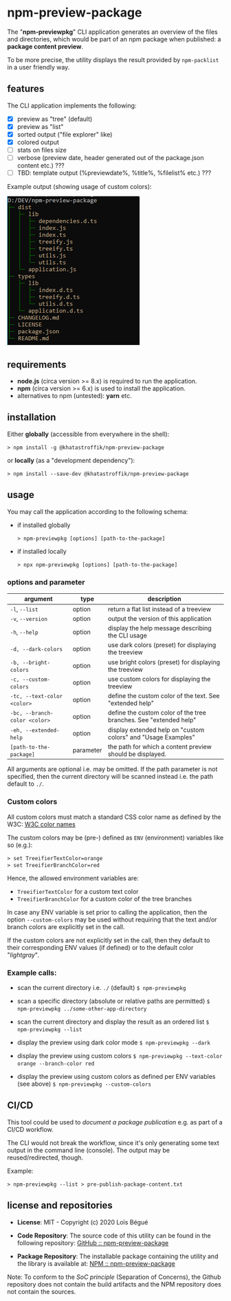 # npm-preview-package

The "**npm-previewpkg**" CLI application generates an overview of the files and directories, which would be part of an npm package when published:
a **package content preview**.

To be more precise, the utility displays the result provided by `npm-packlist` in a user friendly way.

## features

The CLI application implements the following:

- [x] preview as "tree" (default)
- [x] preview as "list"
- [x] sorted output ("file explorer" like)
- [x] colored output
- [ ] stats on files size
- [ ] verbose (preview date, header generated out of the package.json content etc.) ???
- [ ] TBD: template output (%previewdate%, %title%, %filelist% etc.) ???

Example output (showing usage of custom colors):

![example output](doc/screenshot-output.png)

## requirements

- **node.js** (circa version >= 8.x)  is required to run the application.
- **npm** (circa version >= 6.x) is used to install the application.
- alternatives to npm (untested): **yarn** etc.

## installation

Either **globally** (accessible from everywhere in the shell):

```shell
> npm install -g @khatastroffik/npm-preview-package
```

or **locally** (as a "development dependency"):

```shell
> npm install --save-dev @khatastroffik/npm-preview-package
```

## usage

You may call the application according to the following schema:

- if installed globally

  ```shell
  > npm-previewpkg [options] [path-to-the-package]
  ```

- if installed locally

  ```shell
  > npx npm-previewpkg [options] [path-to-the-package]
  ```

### options and parameter

| argument | type | description |
|---|---|---|
`-l`, `--list`| option | return a flat list instead of a treeview
`-v`, `--version`| option | output the version of this application
`-h`, `--help` | option | display the help message describing the CLI usage
`-d, --dark-colors` | option | use dark colors (preset) for displaying the treeview
`-b, --bright-colors` | option | use bright colors (preset) for displaying the treeview
`-c, --custom-colors` | option | use custom colors for displaying the treeview
`-tc, --text-color <color>` | option | define the custom color of the text. See "extended help"
`-bc, --branch-color <color>` | option | define the custom color of the tree branches. See "extended help"
`-eh, --extended-help` | option | display extended help on "custom colors" and "Usage Examples"
`[path-to-the-package]` | parameter | the path for which a content preview should be displayed.

All arguments are optional i.e. may be omitted. If the path parameter is not specified, then the current directory will be scanned instead i.e. the path default to `./`.

### Custom colors

All custom colors must match a standard CSS color name as defined by the W3C: [W3C color names](https://www.w3.org/wiki/CSS/Properties/color/keywords)

The custom colors may be (pre-) defined as `ENV` (environment) variables like so (e.g.):

```shell
> set TreeifierTextColor=orange
> set TreeifierBranchColor=red
```

Hence, the allowed environment variables are:

- `TreeifierTextColor` for a custom text color
- `TreeifierBranchColor` for a custom color of the tree branches

In case any ENV variable is set prior to calling the application, then the option `--custom-colors` may be used without requiring that the text and/or branch colors are explicitly set in the call.

If the custom colors are not explicitly set in the call, then they default to their corresponding ENV values (if defined) or to the default color "*lightgray*".

### Example calls:

- scan the current directory i.e. `./` (default)
`$ npm-previewpkg`

- scan a specific directory (absolute or relative paths are permitted)
`$ npm-previewpkg ../some-other-app-directory`

- scan the current directory and display the result as an ordered list
`$ npm-previewpkg --list`

- display the preview using dark color mode
`$ npm-previewpkg --dark`

- display the preview using custom colors
`$ npm-previewpkg --text-color orange --branch-color red`

- display the preview using custom colors as defined per ENV variables (see above)
`$ npm-previewpkg --custom-colors`

## CI/CD

This tool could be used to *document a package publication* e.g. as part of a CI/CD workflow.

The CLI would not break the workflow, since it's only generating some text output in the command line (console). The output may be reused/redirected, though.

Example:

  ```shell
  > npm-previewpkg --list > pre-publish-package-content.txt
  ```

## license and repositories

- **License**: MIT - Copyright (c) 2020 Loïs Bégué

- **Code Repository**: The source code of this utility can be found in the following repository: [GitHub :: npm-preview-package](https://github.com/khatastroffik/npm-preview-package)

- **Package Repository**: The installable package containing the utility and the library is available at: [NPM :: npm-preview-package](https://www.npmjs.com/package/@khatastroffik/npm-preview-package)

Note: To conform to the *SoC principle* (Separation of Concerns), the Github repository does not contain the build artifacts and the NPM repository does not contain the sources.
